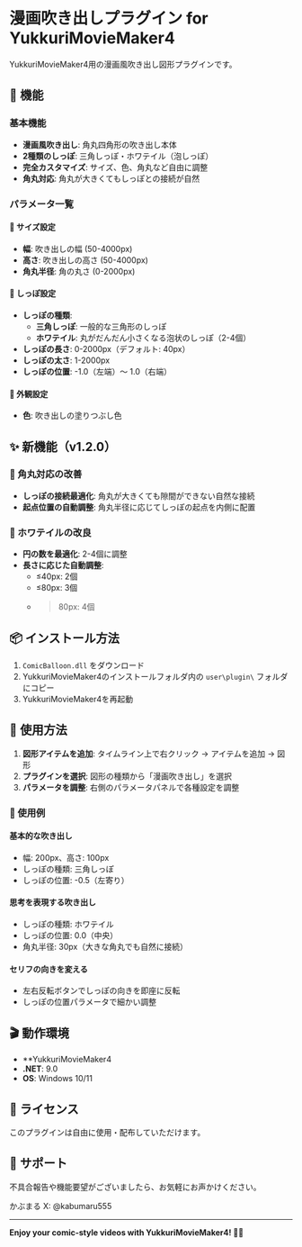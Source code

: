 # 漫画吹き出しプラグイン for YukkuriMovieMaker4

YukkuriMovieMaker4用の漫画風吹き出し図形プラグインです。

## 🎯 機能

### 基本機能
- **漫画風吹き出し**: 角丸四角形の吹き出し本体
- **2種類のしっぽ**: 三角しっぽ・ホワテイル（泡しっぽ）
- **完全カスタマイズ**: サイズ、色、角丸など自由に調整
- **角丸対応**: 角丸が大きくてもしっぽとの接続が自然

### パラメータ一覧

#### 📏 サイズ設定
- **幅**: 吹き出しの幅 (50-4000px)
- **高さ**: 吹き出しの高さ (50-4000px)
- **角丸半径**: 角の丸さ (0-2000px)

#### 🎈 しっぽ設定
- **しっぽの種類**:
  - **三角しっぽ**: 一般的な三角形のしっぽ
  - **ホワテイル**: 丸がだんだん小さくなる泡状のしっぽ（2-4個）
- **しっぽの長さ**: 0-2000px（デフォルト: 40px）
- **しっぽの太さ**: 1-2000px
- **しっぽの位置**: -1.0（左端）～ 1.0（右端）

#### 🎨 外観設定
- **色**: 吹き出しの塗りつぶし色

## ✨ 新機能（v1.2.0）

### 🔧 角丸対応の改善
- **しっぽの接続最適化**: 角丸が大きくても隙間ができない自然な接続
- **起点位置の自動調整**: 角丸半径に応じてしっぽの起点を内側に配置

### 🎈 ホワテイルの改良
- **円の数を最適化**: 2-4個に調整
- **長さに応じた自動調整**: 
  - ≤40px: 2個
  - ≤80px: 3個  
  - >80px: 4個

## 📦 インストール方法

1. `ComicBalloon.dll` をダウンロード
2. YukkuriMovieMaker4のインストールフォルダ内の `user\plugin\` フォルダにコピー
3. YukkuriMovieMaker4を再起動

## 🚀 使用方法

1. **図形アイテムを追加**: タイムライン上で右クリック → アイテムを追加 → 図形
2. **プラグインを選択**: 図形の種類から「漫画吹き出し」を選択
3. **パラメータを調整**: 右側のパラメータパネルで各種設定を調整

### 📝 使用例

#### 基本的な吹き出し
- 幅: 200px、高さ: 100px
- しっぽの種類: 三角しっぽ
- しっぽの位置: -0.5（左寄り）

#### 思考を表現する吹き出し
- しっぽの種類: ホワテイル
- しっぽの位置: 0.0（中央）
- 角丸半径: 30px（大きな角丸でも自然に接続）

#### セリフの向きを変える
- 左右反転ボタンでしっぽの向きを即座に反転
- しっぽの位置パラメータで細かい調整

## 🎬 動作環境

- **YukkuriMovieMaker4
- **.NET**: 9.0
- **OS**: Windows 10/11

## 📄 ライセンス

このプラグインは自由に使用・配布していただけます。

## 🤝 サポート

不具合報告や機能要望がございましたら、お気軽にお声かけください。

かぶまる
X: @kabumaru555

---


**Enjoy your comic-style videos with YukkuriMovieMaker4! 🎥✨** 